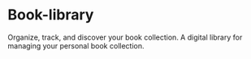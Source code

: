 # Book-library
Organize, track, and discover your book collection. A digital library for managing your personal book collection.

